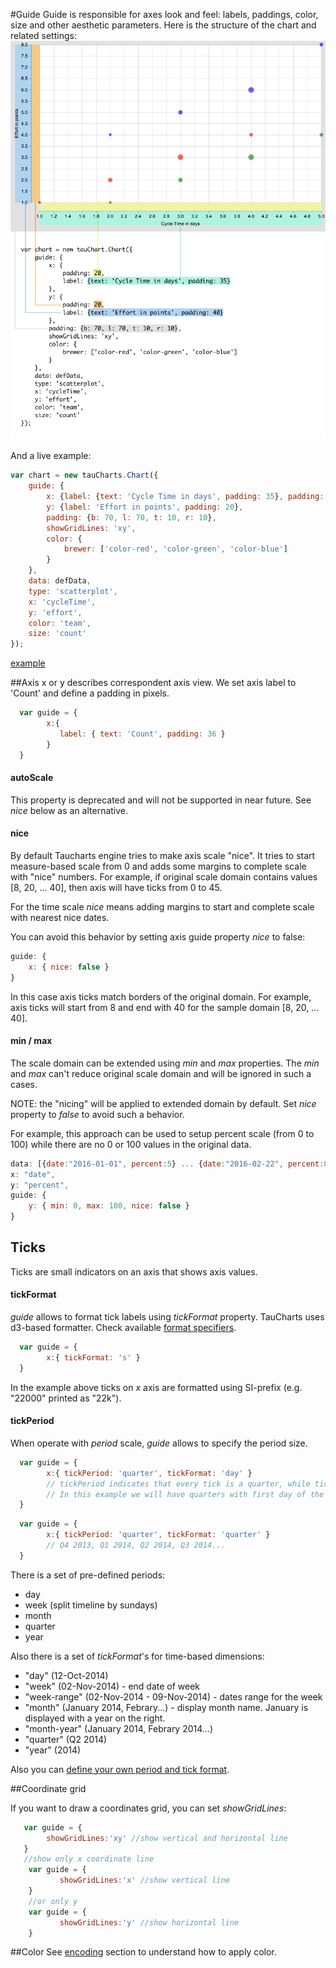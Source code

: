 #Guide
Guide is responsible for axes look and feel: labels, paddings, color, size and other aesthetic parameters. Here is the structure of the chart and related settings:
![guide](../images/guide.png)

And a live example:

```javascript
var chart = new tauCharts.Chart({
    guide: {
        x: {label: {text: 'Cycle Time in days', padding: 35}, padding: 20},
        y: {label: 'Effort in points', padding: 20},
        padding: {b: 70, l: 70, t: 10, r: 10},
        showGridLines: 'xy',
        color: {
            brewer: ['color-red', 'color-green', 'color-blue']
        }
    },
    data: defData,
    type: 'scatterplot',
    x: 'cycleTime',
    y: 'effort',
    color: 'team',
    size: 'count'
});
```
[example](http://jsfiddle.net/taucharts/ry010e5m/)

##Axis
x or y describes correspondent axis view. We set axis label to 'Count' and define a padding in pixels.
```javascript
  var guide = {
        x:{
           label: { text: 'Count', padding: 36 }
        }
  }
```

#### autoScale

This property is deprecated and will not be supported in near future. See *nice* below as an alternative.

#### nice

By default Taucharts engine tries to make axis scale "nice". It tries to start measure-based scale from 0 and adds some margins to complete scale with "nice" numbers. For example, if original scale domain contains values [8, 20, ... 40], then axis will have ticks from 0 to 45.

For the time scale *nice* means adding margins to start and complete scale with nearest nice dates.

You can avoid this behavior by setting axis guide property *nice* to false:

```javascript
guide: {
    x: { nice: false }
}
```

In this case axis ticks match borders of the original domain. For example, axis ticks will start from 8 and end with 40 for the sample domain [8, 20, ... 40].

#### min / max

The scale domain can be extended using *min* and *max* properties. The *min* and *max* can't reduce original scale domain and will be ignored in such a cases.

NOTE: the "nicing" will be applied to extended domain by default. Set *nice* property to *false* to avoid such a behavior.

For example, this approach can be used to setup percent scale (from 0 to 100) while there are no 0 or 100 values in the original data.

```javascript
data: [{date:"2016-01-01", percent:5} ... {date:"2016-02-22", percent:85}],
x: "date",
y: "percent",
guide: {
    y: { min: 0, max: 100, nice: false }
}
```

## Ticks

Ticks are small indicators on an axis that shows axis values.

#### tickFormat

*guide* allows to format tick labels using *tickFormat* property. TauCharts uses d3-based formatter. Check available [format specifiers](https://github.com/mbostock/d3/wiki/Formatting#d3_format).

```javascript
  var guide = {
        x:{ tickFormat: 's' }
  }
```

In the example above ticks on *x* axis are formatted using SI-prefix (e.g. "22000" printed as "22k").

#### tickPeriod

When operate with *period* scale, *guide* allows to specify the period size.

```javascript
  var guide = {
        x:{ tickPeriod: 'quarter', tickFormat: 'day' }
        // tickPeriod indicates that every tick is a quarter, while tickFormat sets how tick value will be displayed
        // In this example we will have quarters with first day of the quarter: 01-Jan-2014, 01-Apr-2014, 01-Jul-2014, 01-Oct-2014...
  }
```

```javascript
  var guide = {
        x:{ tickPeriod: 'quarter', tickFormat: 'quarter' }
        // Q4 2013, Q1 2014, Q2 2014, Q3 2014...
  }
```

There is a set of pre-defined periods:
- day
- week (split timeline by sundays)
- month
- quarter
- year

Also there is a set of *tickFormat*'s for time-based dimensions:
- "day" (12-Oct-2014)
- "week" (02-Nov-2014) - end date of week
- "week-range" (02-Nov-2014 - 09-Nov-2014) - dates range for the week
- "month" (January 2014, Febrary...) - display month name. January is displayed with a year on the right.
- "month-year" (January 2014, Febrary 2014...)
- "quarter" (Q2 2014)
- "year" (2014)

Also you can [define your own period and tick format](../plugins/customticks.md).

##Coordinate grid

If you want to draw a coordinates grid, you can set *showGridLines*:
```javascript
   var guide = {
        showGridLines:'xy' //show vertical and horizontal line
   }
   //show only x coordinate line
    var guide = {
           showGridLines:'x' //show vertical line
    }
    //or only y
    var guide = {
           showGridLines:'y' //show horizontal line
    }
```

##Color
See [encoding](../advanced/encoding.md#custom-colors-for-encoding-color-value) section to understand how to apply color.
